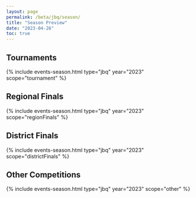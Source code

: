 ```yaml
---
layout: page
permalink: /beta/jbq/season/
title: "Season Preview"
date: "2023-04-26"
toc: true
---
```


## Tournaments

{% include events-season.html type="jbq" year="2023" scope="tournament" %}

## Regional Finals

{% include events-season.html type="jbq" year="2023" scope="regionFinals" %}

## District Finals

{% include events-season.html type="jbq" year="2023" scope="districtFinals" %}

## Other Competitions

{% include events-season.html type="jbq" year="2023" scope="other" %}
